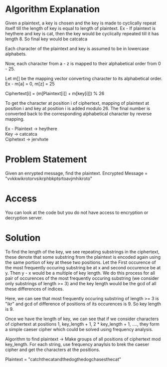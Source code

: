 

# Algorithm Explanation

Given a plaintext, a key is chosen and the key is made to cyclically repeat itself till the length of key is equal to length of plaintext.
Ex - If plaintext is heythere and key is cat, then the key would be cyclically repeated till it has length 8.
So final key would be catcatca

Each character of the plaintext and key is assumed to be in lowercase alphabets.

Now, each character from a - z is mapped to their alphabetical order from 0 - 25.

Let m[] be the mapping vector converting character to its alphabetical order. Ex - m[a] = 0, m[z] = 25

Ciphertext[i] = (m[Plaintext[i]] + m[key[i]]) % 26

To get the character at position i of ciphertext, mapping of plaintext at position i and key at position i is added modulo 26.
The final number is converted back to the corresponding alphabetical character by reverse mapping.

Ex - Plaintext -> heythere  
     Key ->       catcatca  
     Ciphetext -> jervhxte  

# Problem Statement

Given an enrypted message, find the plaintext.
Encrypted Message = "vvkkwikrotorvsikrphbkptsrtoavjmhikroto"

# Access
You can look at the code but you do not have access to encryption or decryption server.

# Solution
To find the length of the key, we see repeating substrings in the ciphertext, these denote that some substring from the plaintext is encoded again using the same portion of key at these two positions. Let the First occurence of the most frequently occuring substring be at x and second occurence be at y. Then y - x would be a multiple of key length. We do this process for all pair of occurences of the most frequently occuring substring (we consider only substrings of length >= 3) and the key length would be the gcd of all these differences of indices.

Here, we can see that most frequently occuring substring of length >= 3 is "ikr" and gcd of difference of positions of its occurences is 9.
So key length is 9.

Once we have the length of key, we can see that if we consider characters of ciphertext at positions 1, key_length + 1, 2 * key_length + 1, ...., they form a simple caeser cipher which could be solved using frequency analysis.

Algorithm to find plaintext -> Make groups of all positions of ciphertext mod key_length. For each string, use frequency anaylsis to brek the caeser cipher and get the characters at the positions.

Plaintext = "catchthecatandthedogthedogchasesthecat"
